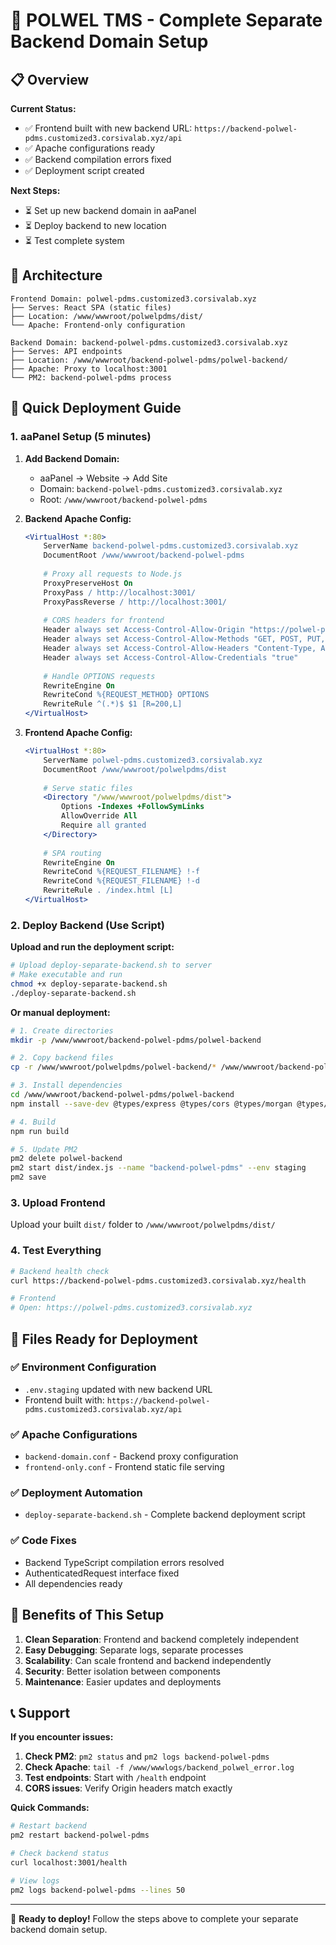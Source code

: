 # 🚀 POLWEL TMS - Complete Separate Backend Domain Setup

## 📋 Overview

**Current Status:**
- ✅ Frontend built with new backend URL: `https://backend-polwel-pdms.customized3.corsivalab.xyz/api`
- ✅ Apache configurations ready
- ✅ Backend compilation errors fixed
- ✅ Deployment script created

**Next Steps:**
- ⏳ Set up new backend domain in aaPanel
- ⏳ Deploy backend to new location
- ⏳ Test complete system

## 🎯 Architecture

```
Frontend Domain: polwel-pdms.customized3.corsivalab.xyz
├── Serves: React SPA (static files)
├── Location: /www/wwwroot/polwelpdms/dist/
└── Apache: Frontend-only configuration

Backend Domain: backend-polwel-pdms.customized3.corsivalab.xyz  
├── Serves: API endpoints
├── Location: /www/wwwroot/backend-polwel-pdms/polwel-backend/
├── Apache: Proxy to localhost:3001
└── PM2: backend-polwel-pdms process
```

## 🚀 Quick Deployment Guide

### 1. aaPanel Setup (5 minutes)

1. **Add Backend Domain:**
   - aaPanel → Website → Add Site
   - Domain: `backend-polwel-pdms.customized3.corsivalab.xyz`
   - Root: `/www/wwwroot/backend-polwel-pdms`

2. **Backend Apache Config:**
   ```apache
   <VirtualHost *:80>
       ServerName backend-polwel-pdms.customized3.corsivalab.xyz
       DocumentRoot /www/wwwroot/backend-polwel-pdms
       
       # Proxy all requests to Node.js
       ProxyPreserveHost On
       ProxyPass / http://localhost:3001/
       ProxyPassReverse / http://localhost:3001/
       
       # CORS headers for frontend
       Header always set Access-Control-Allow-Origin "https://polwel-pdms.customized3.corsivalab.xyz"
       Header always set Access-Control-Allow-Methods "GET, POST, PUT, DELETE, OPTIONS"
       Header always set Access-Control-Allow-Headers "Content-Type, Authorization"
       Header always set Access-Control-Allow-Credentials "true"
       
       # Handle OPTIONS requests
       RewriteEngine On
       RewriteCond %{REQUEST_METHOD} OPTIONS
       RewriteRule ^(.*)$ $1 [R=200,L]
   </VirtualHost>
   ```

3. **Frontend Apache Config:**
   ```apache
   <VirtualHost *:80>
       ServerName polwel-pdms.customized3.corsivalab.xyz
       DocumentRoot /www/wwwroot/polwelpdms/dist
       
       # Serve static files
       <Directory "/www/wwwroot/polwelpdms/dist">
           Options -Indexes +FollowSymLinks
           AllowOverride All
           Require all granted
       </Directory>
       
       # SPA routing
       RewriteEngine On
       RewriteCond %{REQUEST_FILENAME} !-f
       RewriteCond %{REQUEST_FILENAME} !-d
       RewriteRule . /index.html [L]
   </VirtualHost>
   ```

### 2. Deploy Backend (Use Script)

**Upload and run the deployment script:**

```bash
# Upload deploy-separate-backend.sh to server
# Make executable and run
chmod +x deploy-separate-backend.sh
./deploy-separate-backend.sh
```

**Or manual deployment:**

```bash
# 1. Create directories
mkdir -p /www/wwwroot/backend-polwel-pdms/polwel-backend

# 2. Copy backend files
cp -r /www/wwwroot/polwelpdms/polwel-backend/* /www/wwwroot/backend-polwel-pdms/polwel-backend/

# 3. Install dependencies
cd /www/wwwroot/backend-polwel-pdms/polwel-backend
npm install --save-dev @types/express @types/cors @types/morgan @types/jsonwebtoken @types/node @types/bcrypt @types/helmet

# 4. Build
npm run build

# 5. Update PM2
pm2 delete polwel-backend
pm2 start dist/index.js --name "backend-polwel-pdms" --env staging
pm2 save
```

### 3. Upload Frontend

Upload your built `dist/` folder to `/www/wwwroot/polwelpdms/dist/`

### 4. Test Everything

```bash
# Backend health check
curl https://backend-polwel-pdms.customized3.corsivalab.xyz/health

# Frontend
# Open: https://polwel-pdms.customized3.corsivalab.xyz
```

## 🔧 Files Ready for Deployment

### ✅ Environment Configuration
- `.env.staging` updated with new backend URL
- Frontend built with: `https://backend-polwel-pdms.customized3.corsivalab.xyz/api`

### ✅ Apache Configurations
- `backend-domain.conf` - Backend proxy configuration
- `frontend-only.conf` - Frontend static file serving

### ✅ Deployment Automation
- `deploy-separate-backend.sh` - Complete backend deployment script

### ✅ Code Fixes
- Backend TypeScript compilation errors resolved
- AuthenticatedRequest interface fixed
- All dependencies ready

## 🎉 Benefits of This Setup

1. **Clean Separation**: Frontend and backend completely independent
2. **Easy Debugging**: Separate logs, separate processes
3. **Scalability**: Can scale frontend and backend independently
4. **Security**: Better isolation between components
5. **Maintenance**: Easier updates and deployments

## 📞 Support

**If you encounter issues:**

1. **Check PM2**: `pm2 status` and `pm2 logs backend-polwel-pdms`
2. **Check Apache**: `tail -f /www/wwwlogs/backend_polwel_error.log`
3. **Test endpoints**: Start with `/health` endpoint
4. **CORS issues**: Verify Origin headers match exactly

**Quick Commands:**
```bash
# Restart backend
pm2 restart backend-polwel-pdms

# Check backend status
curl localhost:3001/health

# View logs
pm2 logs backend-polwel-pdms --lines 50
```

---

🚀 **Ready to deploy!** Follow the steps above to complete your separate backend domain setup.
